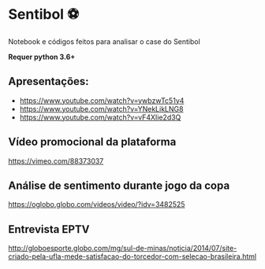 # Sentibol :soccer:

Notebook e códigos feitos para analisar o case do Sentibol

**Requer python 3.6+**

## Apresentações:

- https://www.youtube.com/watch?v=ywbzwTc51y4
- https://www.youtube.com/watch?v=YNekLikLNG8
- https://www.youtube.com/watch?v=vF4XIie2d3Q

## Vídeo promocional da plataforma

https://vimeo.com/88373037

## Análise de sentimento durante jogo da copa

https://oglobo.globo.com/videos/video/?idv=3482525

## Entrevista EPTV

http://globoesporte.globo.com/mg/sul-de-minas/noticia/2014/07/site-criado-pela-ufla-mede-satisfacao-do-torcedor-com-selecao-brasileira.html

